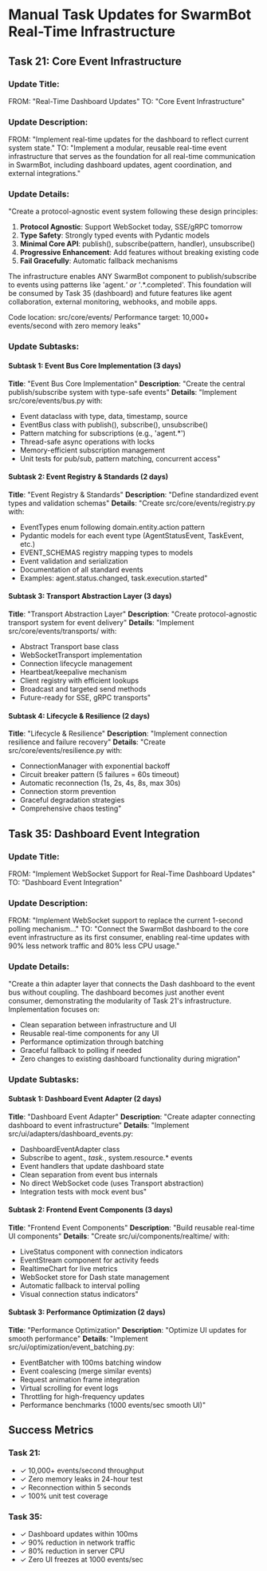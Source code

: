 # Manual Task Updates for SwarmBot Real-Time Infrastructure

## Task 21: Core Event Infrastructure

### Update Title:
FROM: "Real-Time Dashboard Updates"
TO: "Core Event Infrastructure"

### Update Description:
FROM: "Implement real-time updates for the dashboard to reflect current system state."
TO: "Implement a modular, reusable real-time event infrastructure that serves as the foundation for all real-time communication in SwarmBot, including dashboard updates, agent coordination, and external integrations."

### Update Details:
"Create a protocol-agnostic event system following these design principles:
1. **Protocol Agnostic**: Support WebSocket today, SSE/gRPC tomorrow
2. **Type Safety**: Strongly typed events with Pydantic models
3. **Minimal Core API**: publish(), subscribe(pattern, handler), unsubscribe()
4. **Progressive Enhancement**: Add features without breaking existing code
5. **Fail Gracefully**: Automatic fallback mechanisms

The infrastructure enables ANY SwarmBot component to publish/subscribe to events using patterns like 'agent.*' or '*.*.completed'. This foundation will be consumed by Task 35 (dashboard) and future features like agent collaboration, external monitoring, webhooks, and mobile apps.

Code location: src/core/events/
Performance target: 10,000+ events/second with zero memory leaks"

### Update Subtasks:

#### Subtask 1: Event Bus Core Implementation (3 days)
**Title**: "Event Bus Core Implementation"
**Description**: "Create the central publish/subscribe system with type-safe events"
**Details**: "Implement src/core/events/bus.py with:
- Event dataclass with type, data, timestamp, source
- EventBus class with publish(), subscribe(), unsubscribe()
- Pattern matching for subscriptions (e.g., 'agent.*')
- Thread-safe async operations with locks
- Memory-efficient subscription management
- Unit tests for pub/sub, pattern matching, concurrent access"

#### Subtask 2: Event Registry & Standards (2 days)
**Title**: "Event Registry & Standards"
**Description**: "Define standardized event types and validation schemas"
**Details**: "Create src/core/events/registry.py with:
- EventTypes enum following domain.entity.action pattern
- Pydantic models for each event type (AgentStatusEvent, TaskEvent, etc.)
- EVENT_SCHEMAS registry mapping types to models
- Event validation and serialization
- Documentation of all standard events
- Examples: agent.status.changed, task.execution.started"

#### Subtask 3: Transport Abstraction Layer (3 days)
**Title**: "Transport Abstraction Layer"
**Description**: "Create protocol-agnostic transport system for event delivery"
**Details**: "Implement src/core/events/transports/ with:
- Abstract Transport base class
- WebSocketTransport implementation
- Connection lifecycle management
- Heartbeat/keepalive mechanism
- Client registry with efficient lookups
- Broadcast and targeted send methods
- Future-ready for SSE, gRPC transports"

#### Subtask 4: Lifecycle & Resilience (2 days)
**Title**: "Lifecycle & Resilience"
**Description**: "Implement connection resilience and failure recovery"
**Details**: "Create src/core/events/resilience.py with:
- ConnectionManager with exponential backoff
- Circuit breaker pattern (5 failures = 60s timeout)
- Automatic reconnection (1s, 2s, 4s, 8s, max 30s)
- Connection storm prevention
- Graceful degradation strategies
- Comprehensive chaos testing"

## Task 35: Dashboard Event Integration

### Update Title:
FROM: "Implement WebSocket Support for Real-Time Dashboard Updates"
TO: "Dashboard Event Integration"

### Update Description:
FROM: "Implement WebSocket support to replace the current 1-second polling mechanism..."
TO: "Connect the SwarmBot dashboard to the core event infrastructure as its first consumer, enabling real-time updates with 90% less network traffic and 80% less CPU usage."

### Update Details:
"Create a thin adapter layer that connects the Dash dashboard to the event bus without coupling. The dashboard becomes just another event consumer, demonstrating the modularity of Task 21's infrastructure. Implementation focuses on:
- Clean separation between infrastructure and UI
- Reusable real-time components for any UI
- Performance optimization through batching
- Graceful fallback to polling if needed
- Zero changes to existing dashboard functionality during migration"

### Update Subtasks:

#### Subtask 1: Dashboard Event Adapter (2 days)
**Title**: "Dashboard Event Adapter"
**Description**: "Create adapter connecting dashboard to event infrastructure"
**Details**: "Implement src/ui/adapters/dashboard_events.py:
- DashboardEventAdapter class
- Subscribe to agent.*, task.*, system.resource.* events
- Event handlers that update dashboard state
- Clean separation from event bus internals
- No direct WebSocket code (uses Transport abstraction)
- Integration tests with mock event bus"

#### Subtask 2: Frontend Event Components (3 days)
**Title**: "Frontend Event Components"
**Description**: "Build reusable real-time UI components"
**Details**: "Create src/ui/components/realtime/ with:
- LiveStatus component with connection indicators
- EventStream component for activity feeds
- RealtimeChart for live metrics
- WebSocket store for Dash state management
- Automatic fallback to interval polling
- Visual connection status indicators"

#### Subtask 3: Performance Optimization (2 days)
**Title**: "Performance Optimization"
**Description**: "Optimize UI updates for smooth performance"
**Details**: "Implement src/ui/optimization/event_batching.py:
- EventBatcher with 100ms batching window
- Event coalescing (merge similar events)
- Request animation frame integration
- Virtual scrolling for event logs
- Throttling for high-frequency updates
- Performance benchmarks (1000 events/sec smooth UI)"

## Success Metrics

### Task 21:
- ✓ 10,000+ events/second throughput
- ✓ Zero memory leaks in 24-hour test
- ✓ Reconnection within 5 seconds
- ✓ 100% unit test coverage

### Task 35:
- ✓ Dashboard updates within 100ms
- ✓ 90% reduction in network traffic
- ✓ 80% reduction in server CPU
- ✓ Zero UI freezes at 1000 events/sec